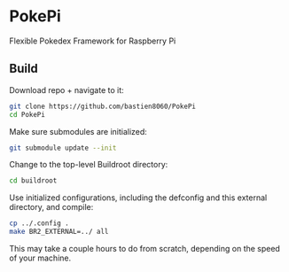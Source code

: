 # PokePi
Flexible Pokedex Framework for Raspberry Pi

## Build

Download repo + navigate to it:

```sh
git clone https://github.com/bastien8060/PokePi
cd PokePi
```

Make sure submodules are initialized:

```sh
git submodule update --init
```

Change to the top-level Buildroot directory:

```sh
cd buildroot
```

Use initialized configurations, including the defconfig and this external directory, and compile:

```sh
cp ../.config .
make BR2_EXTERNAL=../ all
```

This may take a couple hours to do from scratch, depending on the speed of your machine.
